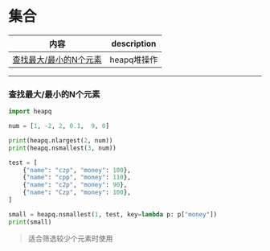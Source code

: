 # 集合

内容|description
---|---
[查找最大/最小的N个元素](#查找最大/最小的N个元素)|heapq堆操作

---

### 查找最大/最小的N个元素
```python
import heapq

num = [1, -2, 2, 0.1,  9, 0]

print(heapq.nlargest(2, num))
print(heapq.nsmallest(3, num))

test = [
    {"name": "czp", "money": 100},
    {"name": "cpp", "money": 110},
    {"name": "c2p", "money": 90},
    {"name": "Czp", "money": 100},
]

small = heapq.nsmallest(1, test, key=lambda p: p["money"])
print(small)
```
> 适合筛选较少个元素时使用